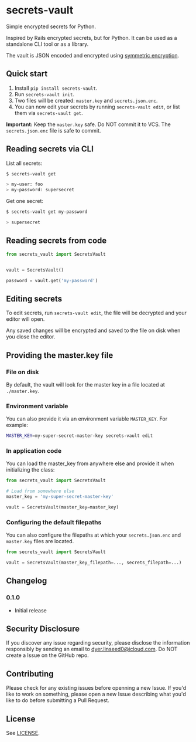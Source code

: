 # secrets-vault

Simple encrypted secrets for Python.

Inspired by Rails encrypted secrets, but for Python. It can be used as a standalone CLI tool or as a library. 

The vault is JSON encoded and encrypted using [symmetric encryption](https://cryptography.io/en/latest/fernet/).

## Quick start

1. Install `pip install secrets-vault`.
2. Run `secrets-vault init`.
3. Two files will be created: `master.key` and `secrets.json.enc`.
4. You can now edit your secrets by running `secrets-vault edit`, or list them via `secrets-vault get`.

**Important:** Keep the `master.key` safe. Do NOT commit it to VCS. The `secrets.json.enc` file is safe to commit.


## Reading secrets via CLI

List all secrets:

```bash
$ secrets-vault get

> my-user: foo
> my-password: supersecret
```

Get one secret:

```bash
$ secrets-vault get my-password

> supersecret
```


## Reading secrets from code

```python
from secrets_vault import SecretsVault


vault = SecretsVault()

password = vault.get('my-password')

```


## Editing secrets

To edit secrets, run `secrets-vault edit`, the file will be decrypted and your editor will open.

Any saved changes will be encrypted and saved to the file on disk when you close the editor.


## Providing the master.key file

### File on disk
By default, the vault will look for the master key in a file located at `./master.key`.

### Environment variable
You can also provide it via an environment variable `MASTER_KEY`. For example:

```bash
MASTER_KEY=my-super-secret-master-key secrets-vault edit
```

### In application code

You can load the master_key from anywhere else and provide it when initializing the class:

```python
from secrets_vault import SecretsVault

# Load from somewhere else
master_key = 'my-super-secret-master-key'

vault = SecretsVault(master_key=master_key)
```


### Configuring the default filepaths

You can also configure the filepaths at which your `secrets.json.enc` and `master.key` files are located.

```python
from secrets_vault import SecretsVault

vault = SecretsVault(master_key_filepath=..., secrets_filepath=...)
```


## Changelog

### 0.1.0
- Initial release


## Security Disclosure

If you discover any issue regarding security, please disclose the information responsibly by sending an email to [dyer.linseed0@icloud.com](mailto:dyer.linseed0@icloud.com). Do NOT create a Issue on the GitHub repo.


## Contributing

Please check for any existing issues before openning a new Issue. If you'd like to work on something, please open a new Issue describing what you'd like to do before submitting a Pull Request.


## License

See [LICENSE](https://github.com/anthonynsimon/secrets-vault/blob/master/LICENSE).
